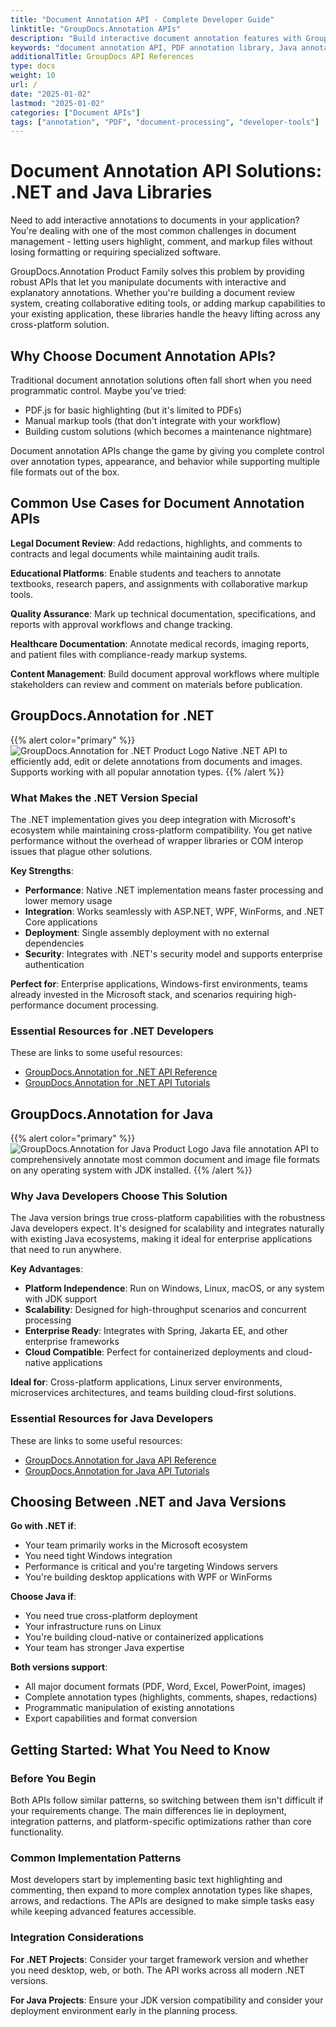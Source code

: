 ```yaml
---
title: "Document Annotation API - Complete Developer Guide"
linktitle: "GroupDocs.Annotation APIs"
description: "Build interactive document annotation features with GroupDocs APIs. Compare .NET vs Java solutions for PDF, Word, and image annotation in any application."
keywords: "document annotation API, PDF annotation library, Java annotation API, .NET document markup, programmatic text annotation, interactive document markup API"
additionalTitle: GroupDocs API References
type: docs
weight: 10
url: /
date: "2025-01-02"
lastmod: "2025-01-02"
categories: ["Document APIs"]
tags: ["annotation", "PDF", "document-processing", "developer-tools"]
---
```


# Document Annotation API Solutions: .NET and Java Libraries

Need to add interactive annotations to documents in your application? You're dealing with one of the most common challenges in document management - letting users highlight, comment, and markup files without losing formatting or requiring specialized software.

GroupDocs.Annotation Product Family solves this problem by providing robust APIs that let you manipulate documents with interactive and explanatory annotations. Whether you're building a document review system, creating collaborative editing tools, or adding markup capabilities to your existing application, these libraries handle the heavy lifting across any cross-platform solution.

## Why Choose Document Annotation APIs?

Traditional document annotation solutions often fall short when you need programmatic control. Maybe you've tried:
- PDF.js for basic highlighting (but it's limited to PDFs)
- Manual markup tools (that don't integrate with your workflow)
- Building custom solutions (which becomes a maintenance nightmare)

Document annotation APIs change the game by giving you complete control over annotation types, appearance, and behavior while supporting multiple file formats out of the box.

## Common Use Cases for Document Annotation APIs

**Legal Document Review**: Add redactions, highlights, and comments to contracts and legal documents while maintaining audit trails.

**Educational Platforms**: Enable students and teachers to annotate textbooks, research papers, and assignments with collaborative markup tools.

**Quality Assurance**: Mark up technical documentation, specifications, and reports with approval workflows and change tracking.

**Healthcare Documentation**: Annotate medical records, imaging reports, and patient files with compliance-ready markup systems.

**Content Management**: Build document approval workflows where multiple stakeholders can review and comment on materials before publication.

## GroupDocs.Annotation for .NET

{{% alert color="primary" %}} 
![GroupDocs.Annotation for .NET Product Logo](gdocs_net.png)
Native .NET API to efficiently add, edit or delete annotations from documents and images. Supports working with all popular annotation types.
{{% /alert %}} 

### What Makes the .NET Version Special

The .NET implementation gives you deep integration with Microsoft's ecosystem while maintaining cross-platform compatibility. You get native performance without the overhead of wrapper libraries or COM interop issues that plague other solutions.

**Key Strengths**:
- **Performance**: Native .NET implementation means faster processing and lower memory usage
- **Integration**: Works seamlessly with ASP.NET, WPF, WinForms, and .NET Core applications
- **Deployment**: Single assembly deployment with no external dependencies
- **Security**: Integrates with .NET's security model and supports enterprise authentication

**Perfect for**: Enterprise applications, Windows-first environments, teams already invested in the Microsoft stack, and scenarios requiring high-performance document processing.

### Essential Resources for .NET Developers

These are links to some useful resources:
- [GroupDocs.Annotation for .NET API Reference](/annotation/net/)
- [GroupDocs.Annotation for .NET API Tutorials](https://tutorials.groupdocs.com/annotation/net/)

## GroupDocs.Annotation for Java

{{% alert color="primary" %}}
![GroupDocs.Annotation for Java Product Logo](gdocs_java.png)
Java file annotation API to comprehensively annotate most common document and image file formats on any operating system with JDK installed.
{{% /alert %}}

### Why Java Developers Choose This Solution

The Java version brings true cross-platform capabilities with the robustness Java developers expect. It's designed for scalability and integrates naturally with existing Java ecosystems, making it ideal for enterprise applications that need to run anywhere.

**Key Advantages**:
- **Platform Independence**: Run on Windows, Linux, macOS, or any system with JDK support
- **Scalability**: Designed for high-throughput scenarios and concurrent processing
- **Enterprise Ready**: Integrates with Spring, Jakarta EE, and other enterprise frameworks
- **Cloud Compatible**: Perfect for containerized deployments and cloud-native applications

**Ideal for**: Cross-platform applications, Linux server environments, microservices architectures, and teams building cloud-first solutions.

### Essential Resources for Java Developers

These are links to some useful resources:
- [GroupDocs.Annotation for Java API Reference](/annotation/java/)
- [GroupDocs.Annotation for Java API Tutorials](https://tutorials.groupdocs.com/annotation/java/)

## Choosing Between .NET and Java Versions

**Go with .NET if**:
- Your team primarily works in the Microsoft ecosystem
- You need tight Windows integration
- Performance is critical and you're targeting Windows servers
- You're building desktop applications with WPF or WinForms

**Choose Java if**:
- You need true cross-platform deployment
- Your infrastructure runs on Linux
- You're building cloud-native or containerized applications
- Your team has stronger Java expertise

**Both versions support**:
- All major document formats (PDF, Word, Excel, PowerPoint, images)
- Complete annotation types (highlights, comments, shapes, redactions)
- Programmatic manipulation of existing annotations
- Export capabilities and format conversion

## Getting Started: What You Need to Know

### Before You Begin

Both APIs follow similar patterns, so switching between them isn't difficult if your requirements change. The main differences lie in deployment, integration patterns, and platform-specific optimizations rather than core functionality.

### Common Implementation Patterns

Most developers start by implementing basic text highlighting and commenting, then expand to more complex annotation types like shapes, arrows, and redactions. The APIs are designed to make simple tasks easy while keeping advanced features accessible.

### Integration Considerations

**For .NET Projects**: Consider your target framework version and whether you need desktop, web, or both. The API works across all modern .NET versions.

**For Java Projects**: Ensure your JDK version compatibility and consider your deployment environment early in the planning process.
